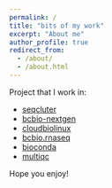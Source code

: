 ```yaml
---
permalink: /
title: "bits of my work"
excerpt: "About me"
author_profile: true
redirect_from: 
  - /about/
  - /about.html
---
```


Project that I work in:

* [seqcluter](https://github.com/lpantano/seqcluster)
* [bcbio-nextgen](http://github.com/chapmanb/bcbio-nextgen)
* [cloudbiolinux](http://github.com/chapmanb/cloudbiolinux)
* [bcbio.rnaseq](https://github.com/roryk/bcbio.rnaseq)
* [bioconda](https://github.com/bioconda/bioconda-recipes)
* [multiqc](https://github.com/ewels/MultiQC)


Hope you enjoy!